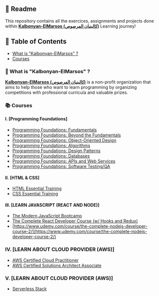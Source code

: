 ## 📁 Readme

This repository contains all the exercices, assignments and projects done within <a href="https://www.linkedin.com/company/%D9%83%D8%A7%D9%84%D8%A8%D9%86%D9%8A%D8%A7%D9%86-%D8%A7%D9%84%D9%85%D8%B1%D8%B5%D9%88%D8%B5/"><b>Kalbonyan-ElMarsos (كالبنيان المرصوص)</b></a> Learning journey!

## 📑 Table of Contents

- [What is "Kalbonyan-ElMarsos" ?](#-what-is-Kalbonyan-ElMarsos-)
- [Courses](#-courses)

### 🤔 What is "Kalbonyan-ElMarsos" ?

</span><a href="https://www.linkedin.com/company/%D9%83%D8%A7%D9%84%D8%A8%D9%86%D9%8A%D8%A7%D9%86-%D8%A7%D9%84%D9%85%D8%B1%D8%B5%D9%88%D8%B5/"><b>Kalbonyan-ElMarsos (كالبنيان المرصوص)</b></a> is a non-profit organization that aims to help those who want to learn programming by organizing competitions with professional curricula and valuable prizes.

### 📚 Courses
#### I. [Programming Foundations]
- [Programming Foundations: Fundamentals](https://www.linkedin.com/learning/programming-foundations-fundamentals-3)
- [Programming Foundations: Beyond the Fundamentals](https://www.linkedin.com/learning/programming-foundations-beyond-the-fundamentals)
- [Programming Foundations: Object-Oriented Design](https://www.linkedin.com/learning/programming-foundations-object-oriented-design-3)
- [Programming Foundations: Algorithms](https://www.linkedin.com/learning/programming-foundations-algorithms)
- [Programming Foundations: Design Patterns](https://www.linkedin.com/learning/programming-foundations-design-patterns-2)
- [Programming Foundations: Databases](https://www.linkedin.com/learning/programming-foundations-databases-2)
- [Programming Foundations: APIs and Web Services](https://www.linkedin.com/learning/programming-foundations-apis-and-web-services)
- [Programming Foundations: Software Testing/QA](https://www.linkedin.com/learning/programming-foundations-software-testing-qa)

#### II. [HTML & CSS]
- [HTML Essential Training](https://www.linkedin.com/learning/html-essential-training-4/what-is-html?u=73722380)
- [CSS Essential Training](https://www.linkedin.com/learning/css-essential-training-3/styling-documents-consistently?u=73722380)

#### III. [LEARN JAVASCRIPT (REACT AND NODE)]
- [The Modern JavaScript Bootcamp](https://www.udemy.com/course/modern-javascript/)
- [The Complete React Developer Course (w/ Hooks and Redux)](https://www.udemy.com/course/react-2nd-edition/)
- [https://www.udemy.com/course/the-complete-nodejs-developer-course-2/](https://www.udemy.com/course/the-complete-nodejs-developer-course-2/)

### IV. [LEARN ABOUT CLOUD PROVIDER (AWS)]
- [AWS Certified Cloud Practitioner](https://acloudguru.com/course/aws-certified-cloud-practitioner-2020)
- [AWS Certified Solutions Architect Associate](https://acloudguru.com/course/aws-certified-solutions-architect-associate-saa-c02)
### V. [LEARN ABOUT CLOUD PROVIDER (AWS)]
- [Serverless Stack](https://serverless-stack.com/)


